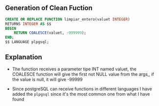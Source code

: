 ## Generation of Clean Fuction

``` sql
CREATE OR REPLACE FUNCTION limpiar_entero(valuet INTEGER)
RETURNS INTEGER AS $$
BEGIN
    RETURN COALESCE(valuet, -999999);
END;
$$ LANGUAGE plpgsql;

```

## Explanation

- The function receives a parameter tipe INT named valuet, the COALESCE function will give the first not NULL value from the args,, if the value is null, it will give -99999

- Since postgreSQL can receive functions in different languages I have added the `plpgsql` since it's the most common one from what I have found 